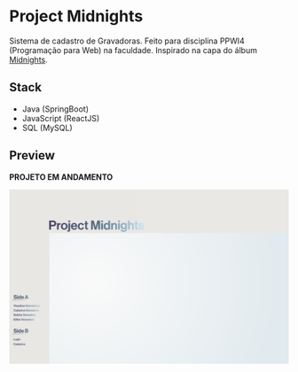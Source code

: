 # Project Midnights

Sistema de cadastro de Gravadoras. Feito para disciplina PPWI4 (Programação para Web) na faculdade. Inspirado na capa do álbum [Midnights](https://pt.wikipedia.org/wiki/Midnights).

## Stack

- Java (SpringBoot)
- JavaScript (ReactJS)
- SQL (MySQL)

## Preview

**PROJETO EM ANDAMENTO**

![preview](preview.png)
